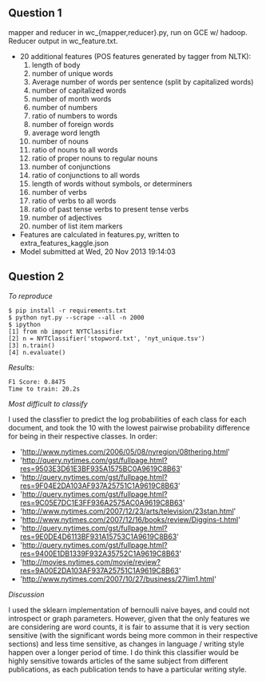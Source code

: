 Question 1
-------

mapper and reducer in wc_{mapper,reducer}.py, run on GCE w/ hadoop. Reducer output in wc_feature.txt.

* 20 additional features (POS features generated by tagger from NLTK):
	1. length of body
	2. number of unique words
	3. Average number of words per sentence (split by capitalized words)
	4. number of capitalized words
	5. number of month words
	6. number of numbers
	7. ratio of numbers to words
	8. number of foreign words
	9. average word length
	10. number of nouns
	11. ratio of nouns to all words
	12. ratio of proper nouns to regular nouns
	13. number of conjunctions
	14. ratio of conjunctions to all words
	15. length of words without symbols, or determiners
	16. number of verbs
	17. ratio of verbs to all words
	18. ratio of past tense verbs to present tense verbs
	19. number of adjectives
	20. number of list item markers
* Features are calculated in features.py, written to extra_features_kaggle.json
* Model submitted at Wed, 20 Nov 2013 19:14:03	 

Question 2
------

*To reproduce*

	$ pip install -r requirements.txt
	$ python nyt.py --scrape --all -n 2000
	$ ipython
	[1] from nb import NYTClassifier
	[2] n = NYTClassifier('stopword.txt', 'nyt_unique.tsv')
	[3] n.train()
	[4] n.evaluate()

*Results*:

	F1 Score: 0.8475
	Time to train: 20.2s

*Most difficult to classify*

I used the classfier to predict the log probabilities of each class for each document, and took the 10 with the lowest pairwise probability difference for being in their respective classes. In order: 

* 'http://www.nytimes.com/2006/05/08/nyregion/08thering.html'
* 'http://query.nytimes.com/gst/fullpage.html?res=9503E3D61E3BF935A1575BC0A9619C8B63'
* 'http://query.nytimes.com/gst/fullpage.html?res=9F04E2DA103AF937A25751C1A9619C8B63'
* 'http://query.nytimes.com/gst/fullpage.html?res=9C05E7DC1E3FF936A2575AC0A9619C8B63'
* 'http://www.nytimes.com/2007/12/23/arts/television/23stan.html'
* 'http://www.nytimes.com/2007/12/16/books/review/Diggins-t.html'
* 'http://query.nytimes.com/gst/fullpage.html?res=9E0DE4D6113BF931A15753C1A9619C8B63'
* 'http://query.nytimes.com/gst/fullpage.html?res=9400E1DB1339F932A35752C1A9619C8B63'
* 'http://movies.nytimes.com/movie/review?res=9A00E2DA103AF937A25751C1A9619C8B63'
* 'http://www.nytimes.com/2007/10/27/business/27lim1.html'

*Discussion*

I used the sklearn implementation of bernoulli naive bayes, and could not introspect or graph parameters. However, given that the only features we are considering are word counts, it is fair to assume that it is very section sensitive (with the significant words being more common in their respective sections) and less time sensitive, as changes in language / writing style happen over a longer period of time. I do think this classifier would be highly sensitive towards articles of the same subject from different publications, as each publication tends to have a particular writing style.
